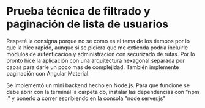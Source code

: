 # Prueba técnica de filtrado y paginación de lista de usuarios

Respeté la consigna porque no se como es el tema de los tiempos por lo que la hice rapido, aunque si se pidiera que me extienda podría incluirle modulos de autenticacion y administración con securizado de rutas.
Por lo pronto hice la aplicación con una arquitectura hexagonal separada por capas para darle un poco mas de complejidad. También implemente paginación con Angular Material.

Se implementó un mini backend hecho en Node.js. Para que funcione se debe abrir con la terminal la carpeta db, instalar las dependencias con "npm i" y ponerlo a correr escribiendo en la consola "node server.js"
